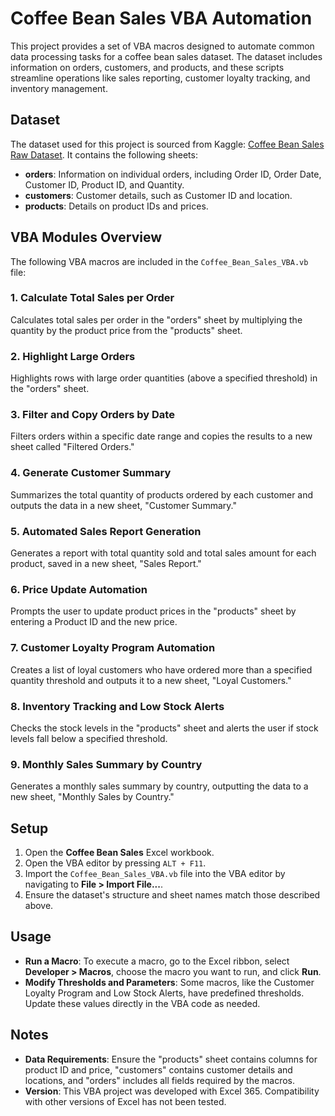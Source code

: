 # Coffee Bean Sales VBA Automation

This project provides a set of VBA macros designed to automate common data processing tasks for a coffee bean sales dataset. The dataset includes information on orders, customers, and products, and these scripts streamline operations like sales reporting, customer loyalty tracking, and inventory management.

## Dataset

The dataset used for this project is sourced from Kaggle: [Coffee Bean Sales Raw Dataset](https://www.kaggle.com/datasets/saadharoon27/coffee-bean-sales-raw-dataset). It contains the following sheets:
- **orders**: Information on individual orders, including Order ID, Order Date, Customer ID, Product ID, and Quantity.
- **customers**: Customer details, such as Customer ID and location.
- **products**: Details on product IDs and prices.

## VBA Modules Overview

The following VBA macros are included in the `Coffee_Bean_Sales_VBA.vb` file:

### 1. **Calculate Total Sales per Order**
Calculates total sales per order in the "orders" sheet by multiplying the quantity by the product price from the "products" sheet.

### 2. **Highlight Large Orders**
Highlights rows with large order quantities (above a specified threshold) in the "orders" sheet.

### 3. **Filter and Copy Orders by Date**
Filters orders within a specific date range and copies the results to a new sheet called "Filtered Orders."

### 4. **Generate Customer Summary**
Summarizes the total quantity of products ordered by each customer and outputs the data in a new sheet, "Customer Summary."

### 5. **Automated Sales Report Generation**
Generates a report with total quantity sold and total sales amount for each product, saved in a new sheet, "Sales Report."

### 6. **Price Update Automation**
Prompts the user to update product prices in the "products" sheet by entering a Product ID and the new price.

### 7. **Customer Loyalty Program Automation**
Creates a list of loyal customers who have ordered more than a specified quantity threshold and outputs it to a new sheet, "Loyal Customers."

### 8. **Inventory Tracking and Low Stock Alerts**
Checks the stock levels in the "products" sheet and alerts the user if stock levels fall below a specified threshold.

### 9. **Monthly Sales Summary by Country**
Generates a monthly sales summary by country, outputting the data to a new sheet, "Monthly Sales by Country."

## Setup

1. Open the **Coffee Bean Sales** Excel workbook.
2. Open the VBA editor by pressing `ALT + F11`.
3. Import the `Coffee_Bean_Sales_VBA.vb` file into the VBA editor by navigating to **File > Import File...**.
4. Ensure the dataset's structure and sheet names match those described above.

## Usage

- **Run a Macro**: To execute a macro, go to the Excel ribbon, select **Developer > Macros**, choose the macro you want to run, and click **Run**.
- **Modify Thresholds and Parameters**: Some macros, like the Customer Loyalty Program and Low Stock Alerts, have predefined thresholds. Update these values directly in the VBA code as needed.

## Notes

- **Data Requirements**: Ensure the "products" sheet contains columns for product ID and price, "customers" contains customer details and locations, and "orders" includes all fields required by the macros.
- **Version**: This VBA project was developed with Excel 365. Compatibility with other versions of Excel has not been tested.
